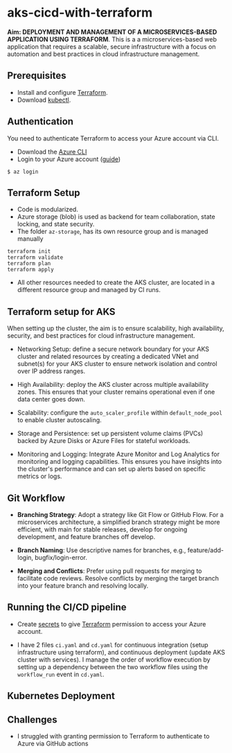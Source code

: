 # aks-cicd-with-terraform
**Aim: DEPLOYMENT AND MANAGEMENT OF A MICROSERVICES-BASED APPLICATION USING TERRAFORM**.
This is a  a microservices-based web application that requires a scalable, secure infrastructure with a focus on automation and best practices in cloud infrastructure management. 

## Prerequisites
- Install and configure [Terraform](https://developer.hashicorp.com/terraform/install).
- Download [kubectl](https://kubernetes.io/releases/download/).

## Authentication
You need to authenticate Terraform to access your Azure account via CLI.
- Download the [Azure CLI](https://learn.microsoft.com/en-us/cli/azure/install-azure-cli-macos#install-with-homebrew)
- Login to your Azure account ([guide](https://registry.terraform.io/providers/hashicorp/azurerm/latest/docs/guides/service_principal_client_secret))
```
$ az login
```

## Terraform Setup
- Code is modularized.
- Azure storage (blob) is used as backend for team collaboration, state locking, and state security.
- The folder ```az-storage```, has its own resource group and is managed manually
```
terraform init
terraform validate
terraform plan
terraform apply
```
- All other resources needed to create the AKS cluster, are located in a different resource group and managed by CI runs.

## Terraform setup for AKS
When setting up the cluster, the aim is to ensure scalability, high availability, security, and best practices for cloud infrastructure management.
- Networking Setup: define a secure network boundary for your AKS cluster and related resources by creating a dedicated VNet and subnet(s) for your AKS cluster to ensure network isolation and control over IP address ranges.

- High Availability: deploy the AKS cluster across multiple availability zones. This ensures that your cluster remains operational even if one data center goes down.

- Scalability: configure the ```auto_scaler_profile``` within ```default_node_pool``` to enable cluster autoscaling.

- Storage and Persistence: set up persistent volume claims (PVCs) backed by Azure Disks or Azure Files for stateful workloads.

- Monitoring and Logging: Integrate Azure Monitor and Log Analytics for monitoring and logging capabilities. This ensures you have insights into the cluster's performance and can set up alerts based on specific metrics or logs.

## Git Workflow
- **Branching Strategy**: Adopt a strategy like Git Flow or GitHub Flow. For a microservices architecture, a simplified branch strategy might be more efficient, with main for stable releases, develop for ongoing development, and feature branches off develop.

- **Branch Naming**: Use descriptive names for branches, e.g., feature/add-login, bugfix/login-error.

- **Merging and Conflicts**: Prefer using pull requests for merging to facilitate code reviews. Resolve conflicts by merging the target branch into your feature branch and resolving locally.

## Running the CI/CD pipeline
- Create [secrets](https://learn.microsoft.com/en-us/azure/developer/github/connect-from-azure?tabs=azure-portal%2Clinux) to give [Terraform](https://registry.terraform.io/providers/hashicorp/azurerm/latest/docs/guides/service_principal_client_secret.html) permission to access your Azure account.

- I have 2 files ```ci.yaml``` and ```cd.yaml``` for continuous integration (setup infrastructure using terraform), and continuous deployment (update AKS cluster with services).
I manage the order of workflow execution by setting up a dependency between the two workflow files using the ```workflow_run``` event in ```cd.yaml```.

## Kubernetes Deployment

## Challenges
- I struggled with granting permission to Terraform to authenticate to Azure via GitHub actions